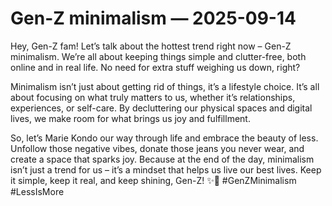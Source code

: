 # Gen-Z minimalism — 2025-09-14

Hey, Gen-Z fam! Let’s talk about the hottest trend right now – Gen-Z minimalism. We’re all about keeping things simple and clutter-free, both online and in real life. No need for extra stuff weighing us down, right?

Minimalism isn’t just about getting rid of things, it’s a lifestyle choice. It’s all about focusing on what truly matters to us, whether it’s relationships, experiences, or self-care. By decluttering our physical spaces and digital lives, we make room for what brings us joy and fulfillment.

So, let’s Marie Kondo our way through life and embrace the beauty of less. Unfollow those negative vibes, donate those jeans you never wear, and create a space that sparks joy. Because at the end of the day, minimalism isn’t just a trend for us – it’s a mindset that helps us live our best lives. Keep it simple, keep it real, and keep shining, Gen-Z! ✨🌿 #GenZMinimalism #LessIsMore